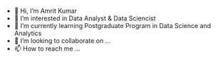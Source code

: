 - 👋 Hi, I’m Amrit Kumar
- 👀 I’m interested in Data Analyst & Data Sciencist
- 🌱 I’m currently learning Postgraduate Program in Data Science and Analytics 
- 💞️ I’m looking to collaborate on ...
- 📫 How to reach me ...

<!---
amritmth/amritmth is a ✨ special ✨ repository because its `README.md` (this file) appears on your GitHub profile.
You can click the Preview link to take a look at your changes.
--->
